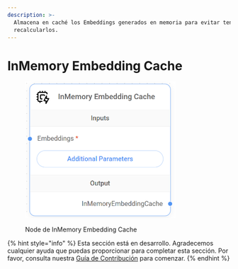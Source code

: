 ```yaml
---
description: >-
  Almacena en caché los Embeddings generados en memoria para evitar tener que
  recalcularlos.
---
```


# InMemory Embedding Cache

<figure><img src="../../../../.gitbook/assets/image (1) (1) (1) (1) (1) (1) (1) (1) (1) (1) (1) (1) (1) (1) (1) (1).png" alt="" width="340"><figcaption><p>Node de InMemory Embedding Cache</p></figcaption></figure>

{% hint style="info" %}
Esta sección está en desarrollo. Agradecemos cualquier ayuda que puedas proporcionar para completar esta sección. Por favor, consulta nuestra [Guía de Contribución](../../../../contributing/) para comenzar.
{% endhint %}
